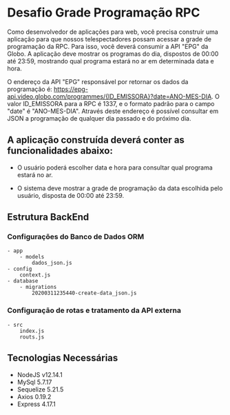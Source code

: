 # Desafio Grade Programação RPC

Como desenvolvedor de aplicações para web, você precisa construir uma aplicação para que nossos telespectadores possam acessar a grade de programação da RPC. Para isso, você deverá consumir a API "EPG" da Globo. A aplicação deve mostrar os programas do dia, dispostos de 00:00 até 23:59, mostrando qual programa estará no ar em determinada data e hora.

 O endereço da API "EPG" responsável por retornar os dados da programação é: https://epg-api.video.globo.com/programmes/{ID_EMISSORA}?date=ANO-MES-DIA. O valor ID_EMISSORA para a RPC é 1337, e o formato padrão para o campo "date" é "ANO-MES-DIA". Através deste endereço é possível consultar em JSON a programação de qualquer dia passado e do próximo dia.

## A aplicação construída deverá conter as funcionalidades abaixo: 

- O usuário poderá escolher data e hora para consultar qual programa estará no ar.

- O sistema deve mostrar a grade de programação da data escolhida pelo usuário, disposta de 00:00 até 23:59.

## Estrutura BackEnd

### Configurações do Banco de Dados ORM
	- app
		- models
			dados_json.js
	- config
		context.js
	- database
		- migrations
			20200311235440-create-data_json.js
### Configuração de rotas e tratamento da API externa 
	- src
		index.js
		routs.js

## Tecnologias Necessárias 

- NodeJS v12.14.1
- MySql 5.7.17
- Sequelize 5.21.5
- Axios 0.19.2
- Express 4.17.1